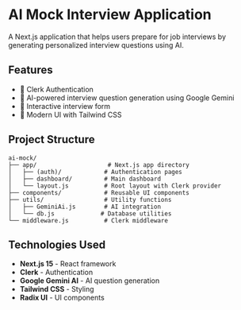 # AI Mock Interview Application

A Next.js application that helps users prepare for job interviews by generating personalized interview questions using AI.

## Features

- 🔐 Clerk Authentication
- 🤖 AI-powered interview question generation using Google Gemini
- 📝 Interactive interview form
- 🎨 Modern UI with Tailwind CSS


## Project Structure

```
ai-mock/
├── app/                    # Next.js app directory
│   ├── (auth)/            # Authentication pages
│   ├── dashboard/         # Main dashboard
│   └── layout.js          # Root layout with Clerk provider
├── components/            # Reusable UI components
├── utils/                 # Utility functions
│   ├── GeminiAi.js        # AI integration
│   └── db.js             # Database utilities
└── middleware.js          # Clerk middleware
```

## Technologies Used

- **Next.js 15** - React framework
- **Clerk** - Authentication
- **Google Gemini AI** - AI question generation
- **Tailwind CSS** - Styling
- **Radix UI** - UI components
